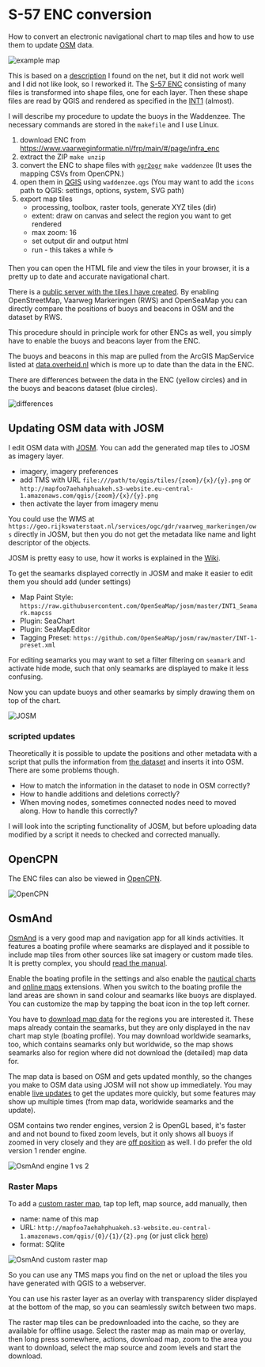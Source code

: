 # S-57 ENC conversion

How to convert an electronic navigational chart to map tiles and how to use them to update [OSM](https://www.openstreetmap.org/) data.

![example map](example.png)

This is based on a [description](https://www.sigterritoires.fr/index.php/affichage-des-cartes-marines-s57-dans-qgis/) I found on the net, but it did not work well and I did not like look, so I reworked it. The [S-57 ENC](http://www.s-57.com/) consisting of many files is transformed into shape files, one for each layer. Then these shape files are read by QGIS and rendered as specified in the [INT1](https://www.bsh.de/DE/PUBLIKATIONEN/_Anlagen/Downloads/Nautik_und_Schifffahrt/Sonstige-nautische-Publikationen/Wichtige-Zeichen-Abkuerzungen-Auswahl-Karte_1.html) (almost).

I will describe my procedure to update the buoys in the Waddenzee. The necessary commands are stored in the `makefile` and I use Linux.

1. download ENC from https://www.vaarweginformatie.nl/frp/main/#/page/infra_enc
2. extract the ZIP `make unzip`
3. convert the ENC to shape files with [`ogr2ogr`](https://gdal.org/programs/ogr2ogr.html) `make waddenzee` (It uses the mapping CSVs from OpenCPN.)
4. open them in [QGIS](https://www.qgis.org/) using `waddenzee.qgs` (You may want to add the `icons` path to QGIS: settings, options, system, SVG path)
5. export map tiles
   - processing, toolbox, raster tools, generate XYZ tiles (dir)
   - extent: draw on canvas and select the region you want to get rendered
   - max zoom: 16
   - set output dir and output html
   - run - this takes a while :coffee:

Then you can open the HTML file and view the tiles in your browser, it is a pretty up to date and accurate navigational chart.

There is a [public server with the tiles I have created](http://mapfoo7aehahphuakeh.s3-website.eu-central-1.amazonaws.com/qgis/). By enabling OpenStreetMap, Vaarweg Markeringen (RWS) and OpenSeaMap you can directly compare the positions of buoys and beacons in OSM and the dataset by RWS. 

This procedure should in principle work for other ENCs as well, you simply have to enable the buoys and beacons layer from the ENC.

The buoys and beacons in this map are pulled from the ArcGIS MapService listed at [data.overheid.nl](https://data.overheid.nl/dataset/2c5f6817-d902-4123-9b1d-103a0a484979) which is more up to date than the data in the ENC.

There are differences between the data in the ENC (yellow circles) and in the buoys and beacons dataset (blue circles).

![differences](diff.png)

## Updating OSM data with JOSM

I edit OSM data with [JOSM](https://josm.openstreetmap.de/). You can add the generated map tiles to JOSM as imagery layer.

- imagery, imagery preferences
- add TMS with URL `file:///path/to/qgis/tiles/{zoom}/{x}/{y}.png` or `http://mapfoo7aehahphuakeh.s3-website.eu-central-1.amazonaws.com/qgis/{zoom}/{x}/{y}.png`
- then activate the layer from imagery menu

You could use the WMS at `https://geo.rijkswaterstaat.nl/services/ogc/gdr/vaarweg_markeringen/ows` directly in JOSM, but then you do not get the metadata like name and light descriptor of the objects.

JOSM is pretty easy to use, how it works is explained in the [Wiki](https://josm.openstreetmap.de/wiki/Introduction). 

To get the seamarks displayed correctly in JOSM and make it easier to edit them you should add (under settings)

- Map Paint Style: `https://raw.githubusercontent.com/OpenSeaMap/josm/master/INT1_Seamark.mapcss`
- Plugin: SeaChart
- Plugin: SeaMapEditor
- Tagging Preset: `https://github.com/OpenSeaMap/josm/raw/master/INT-1-preset.xml`

For editing seamarks you may want to set a filter filtering on `seamark` and activate hide mode, such that only seamarks are displayed to make it less confusing.

Now you can update buoys and other seamarks by simply drawing them on top of the chart.

![JOSM](josm.png)

### scripted updates

Theoretically it is possible to update the positions and other metadata with a script that pulls the information from [the dataset](https://data.overheid.nl/dataset/2c5f6817-d902-4123-9b1d-103a0a484979) and inserts it into OSM. There are some problems though.

- How to match the information in the dataset to node in OSM correctly?
- How to handle additions and deletions correctly?
- When moving nodes, sometimes connected nodes need to moved along. How to handle this correctly?

I will look into the scripting functionality of JOSM, but before uploading data modified by a script it needs to checked and corrected manually.

## OpenCPN

The ENC files can also be viewed in [OpenCPN](https://opencpn.org/).

![OpenCPN](opencpn.png)

## OsmAnd

[OsmAnd](https://osmand.net/) is a very good map and navigation app for all kinds activities. It features a boating profile where seamarks are displayed and it possible to include map tiles from other sources like sat imagery or custom made tiles. It is pretty complex, you should [read the manual](https://osmand.net/docs/intro).

Enable the boating profile in the settings and also enable the [nautical charts](https://osmand.net/docs/user/plugins/nautical-charts) and [online maps](https://osmand.net/docs/user/plugins/online-map) extensions. When you switch to the boating profile the land areas are shown in sand colour and seamarks like buoys are displayed. You can customize the map by tapping the boat icon in the top left corner. 

You have to [download map data](https://osmand.net/docs/user/start-with/download-maps) for the regions you are interested it. These maps already contain the seamarks, but they are only displayed in the nav chart map style (boating profile). You may download worldwide seamarks, too, which contains seamarks only but worldwide, so the map shows seamarks also for region where did not download the (detailed) map data for.

The map data is based on OSM and gets updated monthly, so the changes you make to OSM data using JOSM will not show up immediately. You may enable [live updates](https://osmand.net/docs/user/personal/maps#osmand-live) to get the updates more quickly, but some features may show up multiple times (from map data, worldwide seamarks and the update). 

OSM contains two render engines, version 2 is OpenGL based, it's faster and and not bound to fixed zoom levels, but it only shows all buoys if zoomed in very closely and they are [off position](https://github.com/osmandapp/OsmAnd/issues/17413) as well. I do prefer the old version 1 render engine.

![OsmAnd engine 1 vs 2](osmand12.png)

### Raster Maps

To add a [custom raster map](https://osmand.net/docs/user/map/raster-maps), tap top left, map source, add manually, then

- name: name of this map
- URL: `http://mapfoo7aehahphuakeh.s3-website.eu-central-1.amazonaws.com/qgis/{0}/{1}/{2}.png` (or just click [here](http://osmand.net/add-tile-source?name=QGIS&min_zoom=10&max_zoom=16&url_template=http://mapfoo7aehahphuakeh.s3-website.eu-central-1.amazonaws.com/qgis/{0}/{1}/{2}.png))
- format: SQlite

![OsmAnd custom raster map](osmand.gif)

So you can use any TMS maps you find on the net or upload the tiles you have generated with QGIS to a webserver.

You can use his raster layer as an overlay with transparency slider displayed at the bottom of the map, so you can seamlessly switch between two maps.

The raster map tiles can be predownloaded into the cache, so they are available for offline usage. Select the raster map as main map or overlay, then long press somewhere, actions, download map, zoom to the area you want to download, select the map source and zoom levels and start the download.